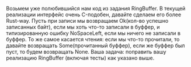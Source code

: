 Возьмем уже полюбившийся нам код из задания RingBuffer.
В текущей реализации интерфейс очень C-подобен, давайте сделаем его более Rust-way.
Пусть при записи мы возвращаем Ok(кол-во успешно записанных байт), если мы хоть что-то записали в буффер, и типизированную ошибку NoSpaceLeft, если мы ничего не записали в буффер.
То же самое касается чтения: если мы что-то прочитали, то давайте возвращать Some(прочитанный буффер), если же буффер был пуст, то будем возвращать None.
Ваша задача: поправить вашу реализацию RingBuffer (включая тесты) как указано выше.